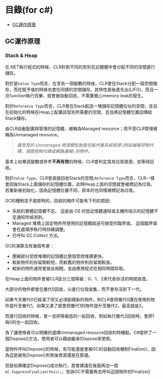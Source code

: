 # 目錄(for c#)
- <a href="#GC">GC運作原理</a>

## <a name="GC">GC運作原理</a>
### Stack & Heap
在.NET執行程式的時候，CLR針對不同的型別在記體體中會分配不同的空間進行儲存。

對於是`Value Type`而言，在宣告一個變數的時候，CLR會在Stack分配一個空間儲存，而在賦予值的時候也會在同樣的空間儲存。其特性是後進先出(LIFO)，而且一旦function執行完畢，就會被自動回收，不需要擔心memory leak的發生。

對於`Reference Type`而言，CLR會在Stack創造一塊儲存記憶體位址的空間，並且在初始化的時候在Heap上配置該型別所需要的空間，並且將記憶體位置回傳給Stack儲存。

由CLR自動配置與管理的記憶體，被稱為Managed resource；而不受CLR管理被稱為Unmanaged resource。

> *最常見的 Unmanaged 資源類型就是包裝作業系統資源 (例如檔案控制代碼、視窗控制代碼或網路連接) 的物件。*

基本上如果該變數或參考**不再有效**的時候，CLR會判定其為垃圾資源，並等待回收。

對於`Value Type`，CLR會直接回收Stack的空間;`Reference Type`而言，CLR一樣會回後Stack上面儲存的記憶體位置，此時Heap上面的空間就會被標記為垃圾。若重新被初始化，因為記憶體位置不同，原本的也同樣被標記為垃圾。

GC的機制並不是即時的，回收的條件可能有下列的原因:

- 系統的實體記憶體不足。 這是由 OS 的低記憶體通知或主機所指示的記憶體不足通知所偵測到。
- Managed 堆積上設定物件所使用的記憶體超過可接受的臨界值。 這個臨界值會在處理序執行時持續調整。
- 已呼叫 GC.Collect 方法。

GC的演算法有幾個考慮：
- 壓縮部分受控堆積的記憶體比整個受控堆積更快。
- 較新物件的存留期較短，而較舊的物件則存留期較長。
- 較新的物件通常會彼此相關，並由應用程式在相同時間存取。

在Heap上面的物件會被CLR區分三個等級：0、1、2來代表存活的時間長度。

大部分的物件都會在層代0回收，以進行垃圾收集，而不會存活到下一代。

如果今天層代0已經滿了但又必須創建新的物件，則CLR會把層代0還在使用的物件提升至層代1。如果又滿了就會把層代1的物件提升至層代2，最高就是2。

而進行回收的時候，會一並把等級低的一起回收，例如執行層代2回收時，會把1與0的也一起回收。

為了讓使用者可以明確的選擇Unmanaged resource回收的時機點，C#提供了一個Dispose()方法，使用者可以藉由繼承IDispose來使用。

當物件呼叫Dispose()的時候，有可能還是會被GC的自動回收機制Finalize()，因為這是避免Dispose()失敗後資源還是在那邊。

但是如果確定Dispose()成功執行，那會建議在後面再加一個`GC.SuppressFinalize(this);`，告訴GC不需要再去呼叫這個物件的Finalize()

